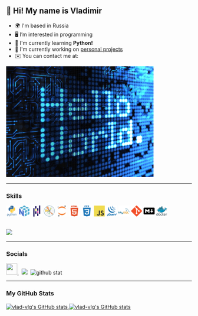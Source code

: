 ## 👋 Hi! My name is Vladimir

  - 🌍 I'm based in Russia
  - 🖥️ I’m interested in programming
  - 🧠 I'm currently learning **Python!**
  - 🚀 I'm currently working on [personal projects](https://github.com/vlad-vlg?tab=repositories)
  - ✉️ You can contact me at:  

<img src="HW.jpg" alt="ProgrammImage" style="width: 400px; height: 300px; "/>

---

### Skills 

<div>
  <code><img height="30" src="https://github.com/devicons/devicon/blob/master/icons/python/python-original-wordmark.svg"></code>
  <code><img height="30" src="https://github.com/devicons/devicon/blob/master/icons/numpy/numpy-original.svg"></code>
  <code><img height="30" src="https://github.com/devicons/devicon/blob/master/icons/pandas/pandas-original.svg"></code>
  <code><img height="30" src="https://github.com/devicons/devicon/blob/master/icons/matplotlib/matplotlib-original.svg"></code>
  <code><img height="30" src="https://github.com/devicons/devicon/blob/master/icons/jupyter/jupyter-original.svg"/></code>
  <code><img height="30" src="https://github.com/devicons/devicon/blob/master/icons/html5/html5-plain-wordmark.svg"/></code>
  <code><img height="30" src="https://github.com/devicons/devicon/blob/master/icons/css3/css3-plain-wordmark.svg"/></code>
  <code><img height="30" src="https://github.com/devicons/devicon/blob/master/icons/javascript/javascript-original.svg"/></code>
  <code><img height="30" src="https://github.com/devicons/devicon/blob/master/icons/jquery/jquery-plain-wordmark.svg"/></code>
  <code><img height="30" src="https://github.com/devicons/devicon/blob/master/icons/mysql/mysql-original-wordmark.svg"/></code>
  <code><img height="30" src="https://github.com/devicons/devicon/blob/master/icons/git/git-original.svg"/></code>
  <code><img height="30" src="https://raw.githubusercontent.com/github/explore/80688e429a7d4ef2fca1e82350fe8e3517d3494d/topics/markdown/markdown.png"/></code>
  <code><img height="30" src="https://github.com/devicons/devicon/blob/master/icons/docker/docker-original-wordmark.svg"/></code>
</div>&nbsp;

 [![](https://www.codewars.com/users/Vlad_e/badges/micro)](https://www.codewars.com/users/Vlad_e)  
 
---

### Socials 

<div>
<a href="https://www.github.com/vlad-vlg" target="_blank" rel="noreferrer">
    <picture>
      <source media="(prefers-color-scheme: dark)" srcset="https://raw.githubusercontent.com/danielcranney/readme-generator/main/public/icons/socials/github-dark.svg" />
      <source media="(prefers-color-scheme: light)" srcset="https://raw.githubusercontent.com/danielcranney/readme-generator/main/public/icons/socials/github.svg" />
      <img src="https://raw.githubusercontent.com/danielcranney/readme-generator/main/public/icons/socials/github.svg" width="30" height="30"/>
    </picture>
</a>&nbsp;
<img src="https://img.shields.io/github/followers/vlad-vlg?logo=github&style=for-the-badge&color=0891b2&labelColor=grey"/>&nbsp;
<img src="https://komarev.com/ghpvc/?username=vlad-vlg&style=for-the-badge&color=0891b2" alt="github stat"/>
</div>

---

### My GitHub Stats

<a href="http://www.github.com/vlad-vlg">
  <img height=200 width=400 align="center" src="https://github-readme-stats.vercel.app/api?username=vlad-vlg&show_icons=true&hide=contribs&count_private=true&title_color=5FABEE&text_color=718CA1&icon_color=5FABEE&bg_color=deg,000000,27272a&hide_border=true&rank_icon=percentile" alt="vlad-vlg's GitHub stats" />
</a>
<a href="http://www.github.com/vlad-vlg">
  <img height=200 width=370 align="center" src="https://github-readme-streak-stats.herokuapp.com/?user=vlad-vlg&stroke=5FABEE&background=27272a&ring=87cefa&fire=0099ff&currStreakNum=5FABEE&currStreakLabel=5FABEE&sideNums=5FABEE&sideLabels=5FABEE&dates=5FABEE&hide_border=true" alt="vlad-vlg's GitHub stats" />
</a>

